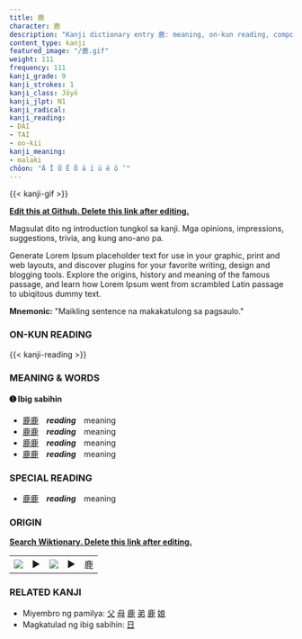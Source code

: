 ```yaml
---
title: 鹿
character: 鹿
description: "Kanji dictionary entry 鹿: meaning, on-kun reading, compounds, origin, related kanji"
content_type: kanji
featured_image: "/鹿.gif"
weight: 111
frequency: 111
kanji_grade: 9
kanji_strokes: 1
kanji_class: Jōyō
kanji_jlpt: N1
kanji_radical: 
kanji_reading: 
- DAI
- TAI
- oo-kii
kanji_meaning:
- malaki
chōon: "Ā Ī Ū Ē Ō ā ī ū ē ō ’"
---
```

[//]: # (Don't edit the line below. Kanji animated GIF code is automatically generated.)
{{< kanji-gif >}}

[//]: # (Edit below this line.)

**[Edit this at Github. Delete this link after editing.](https://github.com/tim0g/tim/tree/main/content/kanji/鹿/index.md)**

Magsulat dito ng introduction tungkol sa kanji. Mga opinions, impressions, suggestions, trivia, ang kung ano-ano pa.

Generate Lorem Ipsum placeholder text for use in your graphic, print and web layouts, and discover plugins for your favorite writing, design and blogging tools. Explore the origins, history and meaning of the famous passage, and learn how Lorem Ipsum went from scrambled Latin passage to ubiqitous dummy text.
 
**Mnemonic:** "Maikling sentence na makakatulong sa pagsaulo."

### ON-KUN READING

[//]: # (Don't edit the line below. ON-KUN READING code is automatically generated.)
{{< kanji-reading >}}

### MEANING & WORDS

#### ➊ **Ibig sabihin**
  - [鹿](../鹿)[鹿](../鹿)　***reading***　meaning
  - [鹿](../鹿)[鹿](../鹿)　***reading***　meaning
  - [鹿](../鹿)[鹿](../鹿)　***reading***　meaning
  - [鹿](../鹿)[鹿](../鹿)　***reading***　meaning

### SPECIAL READING
  - [鹿](../鹿)[鹿](../鹿)　***reading***　meaning

### ORIGIN

**[Search Wiktionary. Delete this link after editing.](https://wiktionary.org/wiki/鹿)**
<table class="kanji-table"><tr><td>
<img src="60px-鹿-bronze.svg.png">
</td><td>▶</td><td>
<img src="60px-鹿-oracle.svg.png">
</td><td>▶</td>
<td class="kanji-origin">鹿</td>
</tr></table>

### RELATED KANJI
- Miyembro ng pamilya: [父](../父) [母](../母) [鹿](../鹿) [弟](../弟) [鹿](../鹿) [娘](../娘)
- Magkatulad ng ibig sabihin: [日](../日)
